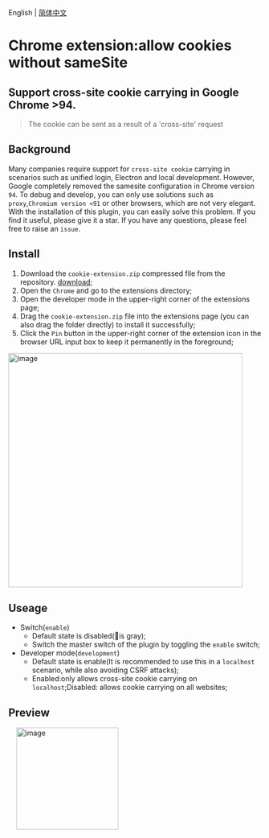 English | [简体中文](README.md)

# Chrome extension:allow cookies without sameSite

## Support cross-site cookie carrying in Google Chrome >94.

> The cookie can be sent as a result of a 'cross-site' request

## Background

Many companies require support for `cross-site cookie` carrying in scenarios such as unified login, Electron and local development. However, Google completely removed the samesite configuration in Chrome version `94`. To debug and develop, you can only use solutions such as `proxy`,`Chromium version <91` or other browsers, which are not very elegant. With the installation of this plugin, you can easily solve this problem. If you find it useful, please give it a star. If you have any questions, please feel free to raise an `issue`.

## Install

1. Download the `cookie-extension.zip` compressed file from the repository. <a href="https://github.com/daylenjeez/chrome-samesite-cookie/raw/main/cookie-extension.zip">download</a>;
2. Open the `Chrome` and go to the extensions directory;
3. Open the developer mode in the upper-right corner of the extensions page;
4. Drag the `cookie-extension.zip` file into the extensions page (you can also drag the folder directly) to install it successfully;
5. Click the `Pin` button in the upper-right corner of the extension icon in the browser URL input box to keep it permanently in the foreground;

<img width="466" alt="image" src="https://user-images.githubusercontent.com/111993029/193187984-9d9a3b73-8513-410d-9c84-811944e647d5.png">

## Useage

- Switch(`enable`)
  - Default state is disabled(🍪is gray);
  - Switch the master switch of the plugin by toggling the `enable` switch;
- Developer mode(`development`)
  - Default state is enable(It is recommended to use this in a `localhost` scenario, while also avoiding CSRF attacks);
  - Enabled:only allows cross-site cookie carrying on `localhost`;Disabled: allows cookie carrying on all websites;

## Preview

&nbsp;&nbsp;&nbsp;&nbsp;<img width="203" alt="image" src="https://user-images.githubusercontent.com/111993029/193189127-5f79aa75-d95f-4a73-abfe-f8e766a3dfed.png">
